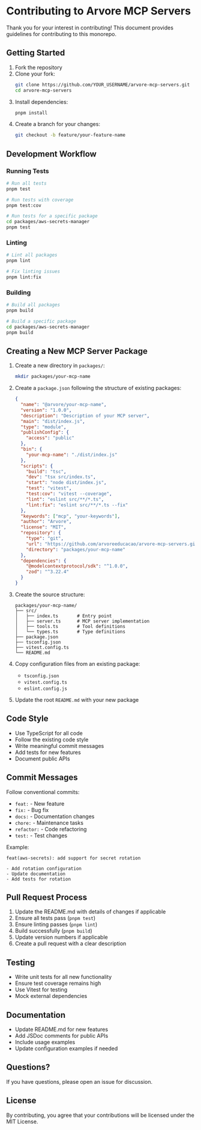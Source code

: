 # Contributing to Arvore MCP Servers

Thank you for your interest in contributing! This document provides guidelines for contributing to this monorepo.

## Getting Started

1. Fork the repository
2. Clone your fork:
   ```bash
   git clone https://github.com/YOUR_USERNAME/arvore-mcp-servers.git
   cd arvore-mcp-servers
   ```
3. Install dependencies:
   ```bash
   pnpm install
   ```
4. Create a branch for your changes:
   ```bash
   git checkout -b feature/your-feature-name
   ```

## Development Workflow

### Running Tests

```bash
# Run all tests
pnpm test

# Run tests with coverage
pnpm test:cov

# Run tests for a specific package
cd packages/aws-secrets-manager
pnpm test
```

### Linting

```bash
# Lint all packages
pnpm lint

# Fix linting issues
pnpm lint:fix
```

### Building

```bash
# Build all packages
pnpm build

# Build a specific package
cd packages/aws-secrets-manager
pnpm build
```

## Creating a New MCP Server Package

1. Create a new directory in `packages/`:

   ```bash
   mkdir packages/your-mcp-name
   ```

2. Create a `package.json` following the structure of existing packages:

   ```json
   {
     "name": "@arvore/your-mcp-name",
     "version": "1.0.0",
     "description": "Description of your MCP server",
     "main": "dist/index.js",
     "type": "module",
     "publishConfig": {
       "access": "public"
     },
     "bin": {
       "your-mcp-name": "./dist/index.js"
     },
     "scripts": {
       "build": "tsc",
       "dev": "tsx src/index.ts",
       "start": "node dist/index.js",
       "test": "vitest",
       "test:cov": "vitest --coverage",
       "lint": "eslint src/**/*.ts",
       "lint:fix": "eslint src/**/*.ts --fix"
     },
     "keywords": ["mcp", "your-keywords"],
     "author": "Arvore",
     "license": "MIT",
     "repository": {
       "type": "git",
       "url": "https://github.com/arvoreeducacao/arvore-mcp-servers.git",
       "directory": "packages/your-mcp-name"
     },
     "dependencies": {
       "@modelcontextprotocol/sdk": "^1.0.0",
       "zod": "^3.22.4"
     }
   }
   ```

3. Create the source structure:

   ```
   packages/your-mcp-name/
   ├── src/
   │   ├── index.ts       # Entry point
   │   ├── server.ts      # MCP server implementation
   │   ├── tools.ts       # Tool definitions
   │   └── types.ts       # Type definitions
   ├── package.json
   ├── tsconfig.json
   ├── vitest.config.ts
   └── README.md
   ```

4. Copy configuration files from an existing package:

   - `tsconfig.json`
   - `vitest.config.ts`
   - `eslint.config.js`

5. Update the root `README.md` with your new package

## Code Style

- Use TypeScript for all code
- Follow the existing code style
- Write meaningful commit messages
- Add tests for new features
- Document public APIs

## Commit Messages

Follow conventional commits:

- `feat:` - New feature
- `fix:` - Bug fix
- `docs:` - Documentation changes
- `chore:` - Maintenance tasks
- `refactor:` - Code refactoring
- `test:` - Test changes

Example:

```
feat(aws-secrets): add support for secret rotation

- Add rotation configuration
- Update documentation
- Add tests for rotation
```

## Pull Request Process

1. Update the README.md with details of changes if applicable
2. Ensure all tests pass (`pnpm test`)
3. Ensure linting passes (`pnpm lint`)
4. Build successfully (`pnpm build`)
5. Update version numbers if applicable
6. Create a pull request with a clear description

## Testing

- Write unit tests for all new functionality
- Ensure test coverage remains high
- Use Vitest for testing
- Mock external dependencies

## Documentation

- Update README.md for new features
- Add JSDoc comments for public APIs
- Include usage examples
- Update configuration examples if needed

## Questions?

If you have questions, please open an issue for discussion.

## License

By contributing, you agree that your contributions will be licensed under the MIT License.
